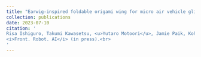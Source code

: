 ```yaml
---
title: "Earwig-inspired foldable origami wing for micro air vehicle gliding"
collection: publications
date: 2023-07-10
citation: '
Risa Ishiguro, Takumi Kawasetsu, <u>Yutaro Motoori</u>, Jamie Paik, Koh Hosoda<br>
<i>Front. Robot. AI</i> (in press).<br>
'
---
```

